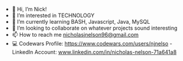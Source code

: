 - 👋 Hi, I’m Nick!
- 👀 I’m interested in TECHNOLOGY
- 🌱 I’m currently learning BASH, Javascript, Java, MySQL
- 💞️ I’m looking to collaborate on whatever projects sound interesting
- 📫 How to reach me nicholasjnelson96@gmail.com
- 💻 Codewars Profile: https://www.codewars.com/users/njnelso
          - LinkedIn Account: www.linkedin.com/in/nicholas-nelson-71a641a8
